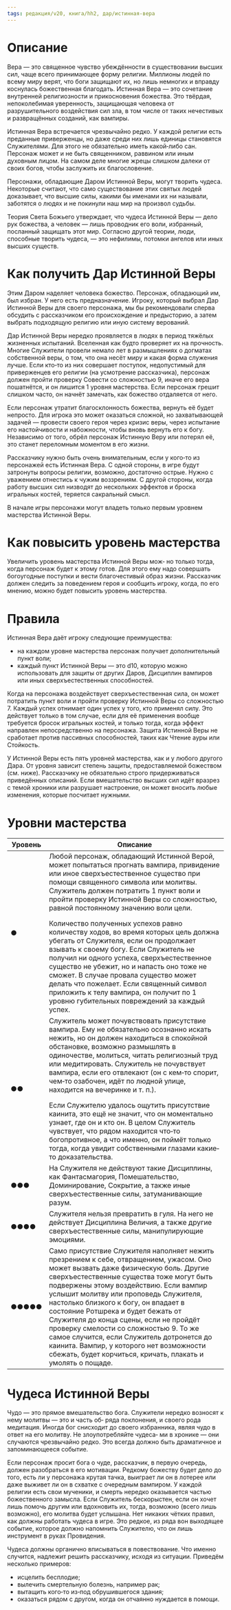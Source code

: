 ```yaml
---
tags: редакция/v20, книга/hh2, дар/истинная-вера
---
```


# Описание

Вера — это священное чувство убеждённости в существовании высших сил, чаще всего принимающее форму религии. Миллионы людей по всему миру верят, что боги защищают их, но лишь немногих и вправду коснулась божественная благодать. Истинная Вера — это сочетание внутренней религиозности и прикосновения божества. Это твёрдая, непоколебимая уверенность, защищающая человека от разрушительного воздействия сил зла, в том числе от таких нечестивых и развращённых созданий, как вампиры.

Истинная Вера встречается чрезвычайно редко. У каждой религии есть преданные приверженцы, но даже среди них лишь единицы становятся Служителями. Для этого не обязательно иметь какой‐либо сан. Персонаж может и не быть священником, раввином или иным духовным лицом. На самом деле многие жрецы слишком далеки от своих богов, чтобы заслужить их благословение.

Персонажи, обладающие Даром Истинной Веры, могут творить чудеса. Некоторые считают, что само существование этих святых людей доказывает, что высшие силы, какими бы именами их ни называли, заботятся о людях и не покинули наш мир на произвол судьбы.

Теория Света Божьего утверждает, что чудеса Истинной Веры — дело рук божества, а человек — лишь проводник его воли, избранный, посланный защищать этот мир. Согласно другой теории, люди, способные творить чудеса, — это нефилимы, потомки ангелов или иных высших существ.

# Как получить Дар Истинной Веры

Этим Даром наделяет человека божество. Персонаж, обладающий им, был избран. У него есть предназначение. Игроку, который выбрал Дар Истинной Веры для своего персонажа, мы бы рекомендовали сперва обсудить с рассказчиком его происхождение и предысторию, а затем выбрать подходящую религию или иную систему верований.

Дар Истинной Веры нередко проявляется в людях в период тяжёлых жизненных испытаний. Вселенная как будто проверяет их на прочность. Многие Служители провели немало лет в размышлениях о догматах собственной веры, о том, что она несёт миру и какая форма служения лучше. Если кто‐то из них совершает поступок, недопустимый для приверженцев его религии (на усмотрение рассказчика), персонаж должен пройти проверку Совести со сложностью 9, иначе его вера пошатнётся, и он лишится 1 уровня мастерства. Если персонаж грешит слишком часто, он начнёт замечать, как божество отдаляется от него.

Если персонаж утратит благосклонность божества, вернуть её будет непросто. Для игрока это может оказаться сложной, но захватывающей задачей — провести своего героя через кризис веры, через испытание его настойчивости и набожности, чтобы вновь вернуть его к богу. Независимо от того, обрёл персонаж Истинную Веру или потерял её, это станет переломным моментом в его жизни.

Рассказчику нужно быть очень внимательным, если у кого‐то из персонажей есть Истинная Вера. С одной стороны, в игре будут затронуты вопросы религии, возможно, достаточно острые. Нужно с уважением отнестись к чужим воззрениям. С другой стороны, когда работу высших сил низводят до нескольких эффектов и броска игральных костей, теряется сакральный смысл.

В начале игры персонажи могут владеть только первым уровнем мастерства Истинной Веры.

# Как повысить уровень мастерства

Увеличить уровень мастерства Истинной Веры мож‐ но только тогда, когда персонаж будет к этому готов. Для этого ему надо совершать богоугодные поступки и вести благочестивый образ жизни. Рассказчик должен следить за поведением героя и сообщить игроку, когда, по его мнению, можно будет повысить уровень мастерства.

# Правила

Истинная Вера даёт игроку следующие преимущества:
- на каждом уровне мастерства персонаж получает дополнительный пункт воли;
- каждый пункт Истинной Веры — это d10, которую можно использовать для защиты от других Даров, Дисциплин вампиров или иных сверхъестественных способностей.  

Когда на персонажа воздействует сверхъестественная сила, он может потратить пункт воли и пройти проверку Истинной Веры со сложностью 7. Каждый успех отнимает один успех у того, кто применял силу. Это действует только в том случае, если для её применения вообще требуется бросок игральных костей, и только тогда, когда эффект направлен непосредственно на персонажа. Защита Истинной Веры не сработает против пассивных способностей, таких как Чтение ауры или Стойкость.

У Истинной Веры есть пять уровней мастерства, как и у любого другого Дара. От уровня зависит степень защиты, предоставляемой божеством (см. ниже). Рассказчику не обязательно строго придерживаться приведённых описаний. Если вмешательство высших сил идёт вразрез с темой хроники или разрушает настроение, он может вносить любые изменения, которые посчитает нужными.

# Уровни мастерства

| Уровень | Описание                                                                                                                                                                                                                                                                                                                                                                                                                                                                                                                                                                                                                                                                                                                                                   |
| ------- | ---------------------------------------------------------------------------------------------------------------------------------------------------------------------------------------------------------------------------------------------------------------------------------------------------------------------------------------------------------------------------------------------------------------------------------------------------------------------------------------------------------------------------------------------------------------------------------------------------------------------------------------------------------------------------------------------------------------------------------------------------------- |
| ●       | Любой персонаж, обладающий Истинной Верой, может попытаться прогнать вампира, привидение или иное сверхъестественное существо при помощи священного символа или молитвы. Служитель должен потратить 1 пункт воли и пройти проверку Истинной Веры со сложностью, равной постоянному значению воли цели. <p></p> Количество полученных успехов равно количеству ходов, во время которых цель должна убегать от Служителя, если он продолжает взывать к своему богу. Если Служитель не получил ни одного успеха, сверхъестественное существо не убежит, но и напасть оно тоже не сможет. В случае провала существо может делать что пожелает. Если священный символ приложить к телу вампира, он получит по 1 уровню губительных повреждений за каждый успех. |
| ●●      | Служитель может почувствовать присутствие вампира. Ему не обязательно осознанно искать нежить, но он должен находиться в спокойной обстановке, возможно размышлять в одиночестве, молиться, читать религиозный труд или медитировать. Служитель не почувствует вампира, если его отвлекают (он с кем‐то спорит, чем‐то озабочен, идёт по людной улице, находится на вечеринке и т. п.). <p></p> Если Служителю удалось ощутить присутствие каинита, это ещё не значит, что он моментально узнает, где он и кто он. В целом Служитель чувствует, что рядом находится что‐то богопротивное, а что именно, он поймёт только тогда, когда увидит собственными глазами какие‐то доказательства.                                                                 |
| ●●●     | На Служителя не действуют такие Дисциплины, как Фантасмагория, Помешательство, Доминирование, Сокрытие, а также иные сверхъестественные силы, затуманивающие разум.                                                                                                                                                                                                                                                                                                                                                                                                                                                                                                                                                                                        |
| ●●●●    | Служителя нельзя превратить в гуля. На него не действует Дисциплина Величия, а также другие сверхъестественные силы, манипулирующие эмоциями.                                                                                                                                                                                                                                                                                                                                                                                                                                                                                                                                                                                                              |
| ●●●●●   | Само присутствие Служителя наполняет нежить презрением к себе, отвращением, ужасом. Оно может вызвать даже физическую боль. Другие сверхъестественные существа тоже могут быть подвержены этому воздействию. Если вампир услышит молитву или проповедь Служителя, настолько близкого к богу, он впадает в состояние Ротшрека и будет бежать от Служителя до конца сцены, если не пройдёт проверку смелости со сложностью 9. То же самое случится, если Служитель дотронется до каинита. Вампир, у которого нет возможности сбежать, будет корчиться, кричать, плакать и умолять о пощаде.                                                                                                                                                                  |

# Чудеса Истинной Веры

Чудо — это прямое вмешательство бога. Служители нередко возносят к нему молитвы — это и часть об‐ ряда поклонения, и своего рода медитация. Иногда бог снисходит до своего избранника, являя чудо в ответ на его молитву. Не злоупотребляйте чудеса‐ ми в хронике — они случаются чрезвычайно редко. Это всегда должно быть драматичное и запоминающееся событие.

Если персонаж просит бога о чуде, рассказчик, в первую очередь, должен разобраться в его мотивации. Редкому божеству будет дело до того, есть ли у персонажа крутая тачка, выиграет ли он в лотерее или даже выживет ли он в схватке с очередным вампиром. У каждой религии есть свои мученики, и смерть нередко оказывается частью божественного замысла. Если Служитель бескорыстен, если он хочет лишь помочь другим или вдохновить их, тогда, возможно (всего лишь возможно), его молитва будет услышана. Нет никаких чётких правил, как должны работать чудеса в игре. Это редкое, из ряда вон выходящее событие, которое должно напомнить Служителю, что он лишь инструмент в руках Провидения.

Чудеса должны органично вписываться в повествование. Что именно случится, надлежит решить рассказчику, исходя из ситуации. Приведём несколько примеров:
- исцелить бесплодие;  
- вылечить смертельную болезнь, например рак;  
- вытащить кого‐то из‐под обрушившегося здания; 
- оказаться рядом с другом, когда он отчаянно нуждается в помощи.

